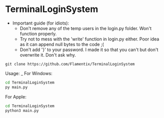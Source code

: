 # TerminalLoginSystem


- Important guide (for idiots):
  - Don't remove any of the temp users in the login.py folder. Won't function properly.
  - Try not to mess with the 'write' function in login.py either. Poor idea as it can append null bytes to the code ;(
  - Don't add '}' to your password. I made it so that you can't but don't overwrite it. Don't ask why.
  
```
git clone https://github.com/Flamentix/TerminalLoginSystem
```



Usage:
_
For Windows:
```bash
cd TerminalLoginSystem
py main.py
```

For Apple:
```bash
cd TerminalLoginSystem
python3 main.py
```

